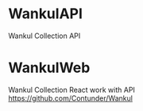 # WankulAPI
Wankul Collection API

# WankulWeb
Wankul Collection React work with API
https://github.com/Contunder/Wankul

